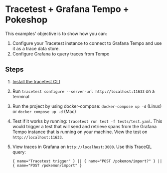 # Tracetest + Grafana Tempo + Pokeshop

<!-- > [Read the detailed recipe for setting up Tracetest + Grafana Tempo + Pokeshop in our documentation.]() -->

This examples' objective is to show how you can:

1. Configure your Tracetest instance to connect to Grafana Tempo and use it as a trace data store.
2. Configure Grafana to query traces from Tempo

## Steps

1. [Install the tracetest CLI](https://docs.tracetest.io/installing/)
2. Run `tracetest configure --server-url http://localhost:11633` on a terminal
3. Run the project by using docker-compose: `docker-compose up -d` (Linux) or `docker compose up -d` (Mac)
4. Test if it works by running: `tracetest run test -f tests/test.yaml`. This would trigger a test that will send and retrieve spans from the Grafana Tempo instance that is running on your machine. View the test on `http://localhost:11633`.
5. View traces in Grafana on `http://localhost:3000`. Use this TraceQL query:

    ```text
    { name="Tracetest trigger" } || { name="POST /pokemon/import?" } || { name="POST /pokemon/import" }
    ```
